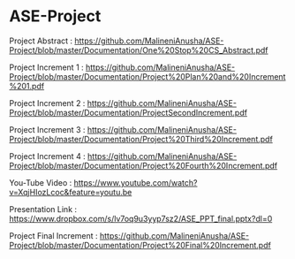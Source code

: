 # ASE-Project

Project Abstract : https://github.com/MalineniAnusha/ASE-Project/blob/master/Documentation/One%20Stop%20CS_Abstract.pdf

Project Increment 1 : https://github.com/MalineniAnusha/ASE-Project/blob/master/Documentation/Project%20Plan%20and%20Increment%201.pdf

Project Increment 2 : https://github.com/MalineniAnusha/ASE-Project/blob/master/Documentation/ProjectSecondIncrement.pdf

Project Increment 3 : https://github.com/MalineniAnusha/ASE-Project/blob/master/Documentation/Project%20Third%20Increment.pdf

Project Increment 4 : https://github.com/MalineniAnusha/ASE-Project/blob/master/Documentation/Project%20Fourth%20Increment.pdf

You-Tube Video : https://www.youtube.com/watch?v=XqjHIozLcoc&feature=youtu.be

Presentation Link : https://www.dropbox.com/s/lv7oq9u3yyp7sz2/ASE_PPT_final.pptx?dl=0

Project Final Increment : https://github.com/MalineniAnusha/ASE-Project/blob/master/Documentation/Project%20Final%20Increment.pdf
